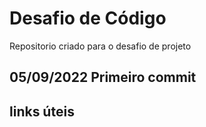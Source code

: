 # Desafio de Código
Repositorio criado para o desafio de projeto

## 05/09/2022 Primeiro commit

## links úteis

